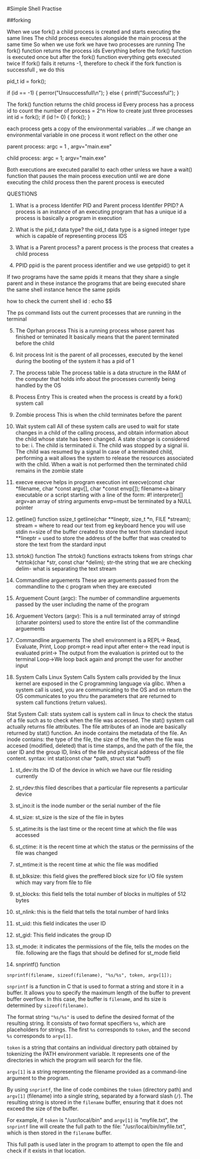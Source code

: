 #Simple Shell Practise

##forking

When we use fork() a child process is created and starts executing the same lines
The child process executes alongside the main process at the same time
So when we use fork we have two processes are running
The fork() function returns the process ids
Everything before the fork() function is executed once but after the fork() function
everything gets executed twice
If fork() fails it returns -1, therefore to check if the fork function 
is successfull , we do this

pid_t id = fork();

if (id == -1)
{
	perror("Unsuccessfull\n");
}
else
{
	printf("Successful");
}

The fork() function returns the child process id
Every process has a process id
to count the number of process = 2^n
How to create just three processes
int id = fork();
if (id != 0)
{
    fork();
}


each process gets a copy of the environmental variables ...if we change an environmental variable in one 
process it wont reflect on the other one

parent process:
argc = 1 , argv="main.exe"

child process:
argc = 1; argv="main.exe"

Both executions are executed parallel to each other unless we have a wait()
function that pauses the main process execution until we are done executing the 
child process then the parent process is executed

QUESTIONS

1. What is a process Identifer PID and Parent process Identifer PPID?
A process is an instance of an executing program that has a unique id
a process is basically a program in execution

2. What is the pid_t data type?
the oid_t data type is a signed integer type which is capable of representing process IDS

3. What is a Parent process?
a parent process is the process that creates a child process

4. PPID
ppid is the parent process identifier
and we use getppid() to get it

If two programs have the same ppids it means that they share a single parent and 
in these instance the programs that are  being executed share the same shell instance
hence the same ppids

how to check the current shell id : echo $$

The ps command lists out the current processes that are running in the terminal

5. The Oprhan process
This is a running process whose parent has finished or teminated
It basically means that the parent terminated before the child

6. Init process
Init is the parent of all processes, executed by the kenel during the booting of the system
it has a pid of 1

6. The process table
The process table is a data structure in the RAM of the computer that holds info about the processes currently being handled by the OS

6. Process Entry
This is created when the process is creatd by a fork() system call

7. Zombie process
This is when the child terminates before the parent

8. Wait system call
All of these system calls are used to wait for state changes in a child of the calling process,
and obtain information about the child whose state has been changed.
A state change is considered to be:
i. The child is terminated
ii. The child was stopped by a signal
iii. The child was resumed by a signal
In case of a terminated child, performing a wait allows the system to release the resources associated with the child.
When a wait is not performed then the terminated child remains in the zombie state

9. execve
execve helps in program execution
int execve(const char *filename, char *const argv[], char *const envp[]);
filename=a binary executable or a script starting with a line of the form: #! interpreter[]
argv=an array of string arguments
envp=must be terminated by a NULL pointer

10. getline() function
ssize_t getline(char **lineptr, size_t *n, FILE *stream);
stream = where to read our text from eg keyboard hence you will use stdin
n=size of the buffer created to store the text from standard input
**lineptr = used to store the address of the buffer that was created to store the text from the 
stardard input

11. strtok() function
The strtok() functions extracts tokens from strings
char *strtok(char *str, const char *delim);
str-the string that we are checking
delim- what is separating the text stream

12. Commandline arguements
These are arguements passed from the commandline to the c program when they are executed

13. Arguement Count (argc):
The number of commandline arguements passed by the user including the name of the program

14. Arguement Vectors (argv):
This is a null terminated array of stringd (charater pointers) used to store the entire list
of the commandline arguements

15. Commandline arguements
The shell environment is a REPL-> Read, Evaluate, Print, Loop
prompt-> read input
after enter-> the read input is evaluated
print-> The output from the evaluation is printed out to the terminal
Loop->We loop back again and prompt the user for another input

16. System Calls
Linux System Calls
System calls provided by the linux kernel are exposed in the C programming language via glibc. When
a system call is used, you are communicating to the OS and on return the OS communicates to you
thru the parameters that are returned to system call functions (return values).

Stat System Call:
stats system call is system call in linux to check the status of a file such as to check when the file was accessed. The stat() system call actually returns file attributes. The file attributes of 
an inode are basically returned by stat() function. An inode contains the metadata of the file. An inode contains: the type of the file, the size of the file, when the file was accesed (modified, deleted) that is time stamps, and the path of the file, the user ID and the group ID, links of the file and physical address of the file content.
syntax:
int stat(const char *path, struct stat *buff)
1. st_dev:its the ID of the device in which we have our file residing currently
2. st_rdev:this filed describes that a particular file represents a particular device
3. st_ino:it is the inode number or the serial number of the file
4. st_size: st_size is the size of the file in bytes
5. st_atime:its is the last time or the recent time at which the file was accessed
6. st_ctime: it is the recent time at which the status or the permissins of the file was changed
7. st_mtime:it is the recent time at whic the file was modified
8. st_blksize: this field gives the preffered block size for I/O file system which may vary from file to file
9. st_blocks: this field tells the total number of blocks in multiples of 512 bytes
10. st_nlink: this is the field that tells the total number of hard links
11. st_uid: this field indicates the user ID
12. st_gid: This field indicates the group ID
13. st_mode: it indicates the permissions of the file, tells the modes on the file. following are the flags that should be defined for st_mode field

17. snprintf() function

`snprintf(filename, sizeof(filename), "%s/%s", token, argv[1]);`

`snprintf` is a function in C that is used to format a string and store it in a buffer. It allows you to specify the maximum length of the buffer to prevent buffer overflow. In this case, the buffer is `filename`, and its size is determined by `sizeof(filename)`.

The format string `"%s/%s"` is used to define the desired format of the resulting string. It consists of two format specifiers `%s`, which are placeholders for strings. The first `%s` corresponds to `token`, and the second `%s` corresponds to `argv[1]`.

`token` is a string that contains an individual directory path obtained by tokenizing the PATH environment variable. It represents one of the directories in which the program will search for the file.

`argv[1]` is a string representing the filename provided as a command-line argument to the program.

By using `snprintf`, the line of code combines the `token` (directory path) and `argv[1]` (filename) into a single string, separated by a forward slash (`/`). The resulting string is stored in the `filename` buffer, ensuring that it does not exceed the size of the buffer.

For example, if `token` is "/usr/local/bin" and `argv[1]` is "myfile.txt", the `snprintf` line will create the full path to the file: "/usr/local/bin/myfile.txt", which is then stored in the `filename` buffer.

This full path is used later in the program to attempt to open the file and check if it exists in that location.
